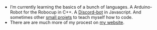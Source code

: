 <!--
**DMeurer/DMeurer** is a ✨ _special_ ✨ repository because its `README.md` (this file) appears on your GitHub profile.

Here are some ideas to get you started:

- 🔭 I’m currently working on ...
- 🌱 I’m currently learning ...
- 👯 I’m looking to collaborate on ...
- 🤔 I’m looking for help with ...
- 💬 Ask me about ...
- 📫 How to reach me: ...
- 😄 Pronouns: ...
- ⚡ Fun fact: ...
-->

- I’m currently learning the basics of a bunch of languages. A Arduino-Robot for the Robocup in C++. A [Discord-bot](https://github.com/DMeurer/small-projects/tree/main/NodeJS/discord-bot) in Javascript. And sometimes other [small projets](https://github.com/DMeurer/small-projects) to teach myself how to code.
- There are are much more of my procest on [my website](https://dmeurer.github.io/Homepage/). 
